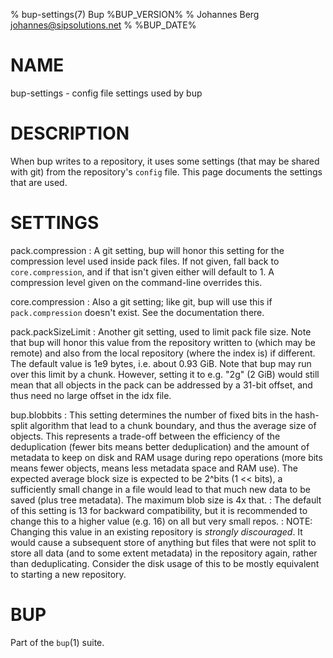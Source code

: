 % bup-settings(7) Bup %BUP_VERSION%
% Johannes Berg <johannes@sipsolutions.net>
% %BUP_DATE%

# NAME

bup-settings - config file settings used by bup

# DESCRIPTION

When bup writes to a repository, it uses some settings (that may be shared
with git) from the repository's `config` file. This page documents the
settings that are used.

# SETTINGS

pack.compression
: A git setting, bup will honor this setting for the compression level
  used inside pack files. If not given, fall back to `core.compression`,
  and if that isn't given either will default to 1.
  A compression level given on the command-line overrides this.

core.compression
: Also a git setting; like git, bup will use this if `pack.compression`
  doesn't exist. See the documentation there.

pack.packSizeLimit
: Another git setting, used to limit pack file size. Note that bup will
  honor this value from the repository written to (which may be remote)
  and also from the local repository (where the index is) if different.
  The default value is 1e9 bytes, i.e. about 0.93 GiB.
  Note that bup may run over this limit by a chunk. However, setting it
  to e.g. "2g" (2 GiB) would still mean that all objects in the pack can
  be addressed by a 31-bit offset, and thus need no large offset in the
  idx file.

bup.blobbits
: This setting determines the number of fixed bits in the hash-split
  algorithm that lead to a chunk boundary, and thus the average size of
  objects. This represents a trade-off between the efficiency of the
  deduplication (fewer bits means better deduplication) and the amount
  of metadata to keep on disk and RAM usage during repo operations
  (more bits means fewer objects, means less metadata space and RAM use).
  The expected average block size is expected to be 2^bits (1 << bits),
  a sufficiently small change in a file would lead to that much new data
  to be saved (plus tree metadata). The maximum blob size is 4x that.
: The default of this setting is 13 for backward compatibility, but it
  is recommended to change this to a higher value (e.g. 16) on all but
  very small repos.
: NOTE: Changing this value in an existing repository is *strongly
  discouraged*. It would cause a subsequent store of anything but files
  that were not split to store all data (and to some extent metadata) in
  the repository again, rather than deduplicating. Consider the disk
  usage of this to be mostly equivalent to starting a new repository.

# BUP

Part of the `bup`(1) suite.
